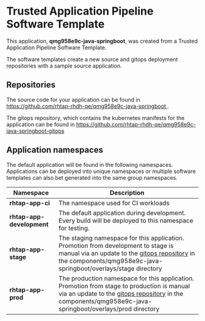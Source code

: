 # Trusted Application Pipeline Software Template

This application, **qmg958e9c-java-springboot**, was created from a Trusted Application Pipeline Software Template.

The software templates create a new source and gitops deployment repositories with a sample source application. 

## Repositories

The source code for your application can be found in [https://github.com/rhtap-rhdh-qe/qmg958e9c-java-springboot ](https://github.com/rhtap-rhdh-qe/qmg958e9c-java-springboot ).
 
The gitops repository, which contains the kubernetes manifests for the application can be found in 
[https://github.com/rhtap-rhdh-qe/qmg958e9c-java-springboot-gitops ](https://github.com/rhtap-rhdh-qe/qmg958e9c-java-springboot-gitops ) 

## Application namespaces 

The default application will be found in the following namespaces. Applications can be deployed into unique namespaces or multiple software templates can also bet generated into the same group namespaces.  

|  Namespace   |  Description   |  
| -------- | -------- |
| **rhtap-app-ci** | The namespace used for CI workloads |
| **rhtap-app-development** | The default application during development. Every build will be deployed to this namespace for testing. |
| **rhtap-app-stage** | The staging namespace for this application. Promotion from development to stage is manual via an update to the [gitops repository](https://github.com/rhtap-rhdh-qe/qmg958e9c-java-springboot-gitops ) in the components/qmg958e9c-java-springboot/overlays/stage directory |
| **rhtap-app-prod** | The production namespace for this application. Promotion from stage to production is manual via an update to the [gitops repository](https://github.com/rhtap-rhdh-qe/qmg958e9c-java-springboot-gitops ) in the components/qmg958e9c-java-springboot/overlays/prod directory |